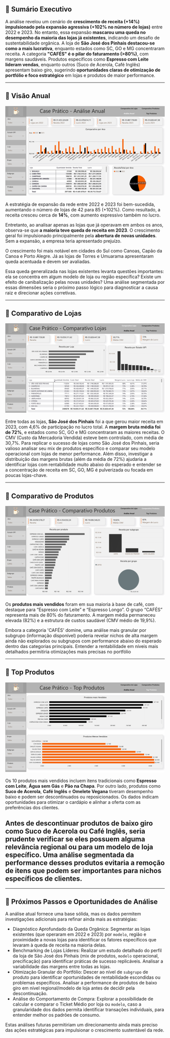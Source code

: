 ## 📝 Sumário Executivo

A análise revelou um cenário de **crescimento de receita (+14%) impulsionado pela expansão agressiva (+102% no número de lojas)** entre 2022 e 2023. No entanto, essa expansão **mascarou uma queda no desempenho da maioria das lojas já existentes**, indicando um desafio de sustentabilidade orgânica. A loja de **São José dos Pinhais destacou-se como a mais lucrativa**, enquanto estados como SC, GO e MG concentraram receita. A categoria **"CAFÉS" é o pilar do faturamento (>80%)**, com margens saudáveis. Produtos específicos como **Espresso com Leite lideram vendas**, enquanto outros (Suco de Acerola, Café Inglês) apresentam baixo giro, sugerindo **oportunidades claras de otimização de portfólio e foco estratégico** em lojas e produtos de maior performance.


---

## 🔹 Visão Anual

![Análise Anual](../img/analise_anual.png)

A estratégia de expansão da rede entre 2022 e 2023 foi bem-sucedida, aumentando o número de lojas de 42 para 85 (+102%). Como resultado, a receita cresceu cerca de **14%**, com aumento expressivo também no lucro. 

Entretanto, ao analisar apenas as lojas que já operavam em ambos os anos, observa-se que **a maioria teve queda de receita em 2023**. O crescimento geral foi impulsionado principalmente pela **abertura de novas unidades**. Sem a expansão, a empresa teria apresentado prejuízo.

O crescimento foi mais notável em cidades do Sul como Canoas, Capão da Canoa e Porto Alegre. Já as lojas de Torres e Umuarama apresentaram queda acentuada e devem ser avaliadas.

Essa queda generalizada nas lojas existentes levanta questões importantes: ela se concentra em algum modelo de loja ou região específica? Existe um efeito de canibalização pelas novas unidades? Uma análise segmentada por essas dimensões seria o próximo passo lógico para diagnosticar a causa raiz e direcionar ações corretivas.

---

## 🔹 Comparativo de Lojas

![Comparativo Lojas](../img/comparativo_loja.png)

Entre todas as lojas, **São José dos Pinhais** foi a que gerou maior receita em 2023, com 4,6% de participação no lucro total. A **margem bruta média foi de 72%**, e estados como SC, GO e MG concentraram as maiores receitas. O CMV (Custo da Mercadoria Vendida) esteve bem controlado, com média de 30,7%.
Para replicar o sucesso de lojas como São José dos Pinhais, seria valioso analisar seu mix de produtos específico e comparar seu modelo operacional com lojas de menor performance. Além disso, investigar a distribuição das margens brutas (além da média de 72%) ajudaria a identificar lojas com rentabilidade muito abaixo do esperado e entender se a concentração de receita em SC, GO, MG é pulverizada ou focada em poucas lojas-chave.

---

## 🔹 Comparativo de Produtos

![Comparativo Produtos](../img/comparativo_produtos.png)

Os **produtos mais vendidos** foram em sua maioria à base de café, com destaque para “Espresso com Leite” e “Espresso Longo”. O grupo “CAFÉS” representa mais de 80% do faturamento. A margem média permaneceu elevada (82%) e a estrutura de custos saudável (CMV médio de 19,9%).

Embora a categoria 'CAFÉS' domine, uma análise mais granular por subgrupo (informação disponível) poderia revelar nichos de alta margem ainda não explorados ou subgrupos com performance abaixo do esperado dentro das categorias principais. Entender a rentabilidade em níveis mais detalhados permitiria otimizações mais precisas no portfólio

---

## 🔹 Top Produtos

![Top Produtos](../img/top_produtos.png)

Os 10 produtos mais vendidos incluem itens tradicionais como **Espresso com Leite**, **Água sem Gás** e **Pão na Chapa**. Por outro lado, produtos como **Suco de Acerola**, **Café Inglês** e **Omelete Vegana** tiveram desempenho baixo e podem ser descontinuados ou reposicionados. Os dados indicam oportunidades para otimizar o cardápio e alinhar a oferta com as preferências dos clientes.

Antes de descontinuar produtos de baixo giro como Suco de Acerola ou Café Inglês, seria prudente verificar se eles possuem alguma relevância regional ou para um modelo de loja específico. Uma análise segmentada da performance desses produtos evitaria a remoção de itens que podem ser importantes para nichos específicos de clientes.
---

---

## 🚀 Próximos Passos e Oportunidades de Análise

A análise atual fornece uma base sólida, mas os dados permitem investigações adicionais para refinar ainda mais as estratégias:

* Diagnóstico Aprofundado da Queda Orgânica: Segmentar as lojas existentes (que operaram em 2022 e 2023) por `modelo`, região e proximidade a novas lojas para identificar os fatores específicos que levaram à queda de receita na maioria delas.
* Benchmarking de Lojas Líderes: Realizar um estudo detalhado do perfil da loja de São José dos Pinhais (mix de produtos, `modelo` operacional, precificação) para identificar práticas de sucesso replicáveis. Analisar a variabilidade das margens entre todas as lojas.
* Otimização Granular do Portfólio: Descer ao nível de `subgrupo` de produto para identificar oportunidades de rentabilidade escondidas ou problemas específicos. Analisar a performance de produtos de baixo giro em nível regional/modelo de loja antes de decidir pela descontinuação.
* Análise do Comportamento de Compra: Explorar a possibilidade de calcular e comparar o Ticket Médio por loja ou `modelo`, caso a granularidade dos dados permita identificar transações individuais, para entender melhor os padrões de consumo.

Estas análises futuras permitiriam um direcionamento ainda mais preciso das ações estratégicas para impulsionar o crescimento sustentável da rede.
